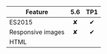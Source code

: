 | Feature       |5.6            |TP1|
| ------------- |:-------------:|:-------------:|
| ES2015          | ✘             | ✔ |
| Responsive images| ✘          | ✔ |
| HTML <template> | ✘           | ✔ |
| CSS selectors ::read-write and ::read-only | ✘           | ✔ |
| WebAudio      | ✘           | ✔ (Only with GStreamer) |
| MediaSource   | ✘           | ✘ (WIP with GStreamer) |
| B3 JIT compiler | ✘           | ✔ (Not available on Windows) |
| Indexed Database | ✔            | ✘ |
| Private browsing | ✔            | ✘ |
| WebGL          | ✔   | ✘ (WIP) |
| Web SQL Database | ✔            | ✔ |
| Accelerated graphics | ✔   | ✘ (WIP) |
| NPAPI Plugins  | ✔            | ✘ |
| Qt Plugins     | ✔            | ✘ |
| QML API        | ✔            | ✘ |
| Security fixes | ✘            | ✔ |